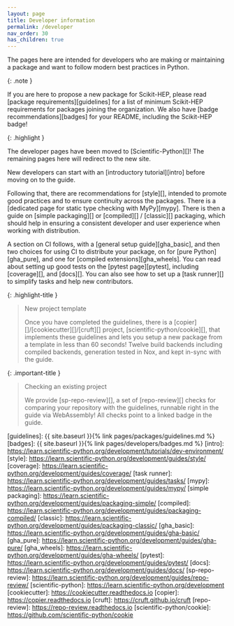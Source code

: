 ```yaml
---
layout: page
title: Developer information
permalink: /developer
nav_order: 30
has_children: true
---
```


The pages here are intended for developers who are making or maintaining a
package and want to follow modern best practices in Python.

{: .note }

If you are here to propose a new package for Scikit-HEP, please read [package
requirements][guidelines] for a list of minimum Scikit-HEP requirements for
packages joining the organization. We also have [badge recommendations][badges]
for your README, including the Scikit-HEP badge!

{: .highlight }

The developer pages have been moved to [Scientific-Python][]! The remaining
pages here will redirect to the new site.

New developers can start with an [introductory tutorial][intro] before moving
on to the guide.

Following that, there are recommendations for [style][], intended to promote
good practices and to ensure continuity across the packages. There is a
[dedicated page for static type checking with MyPy][mypy]. There is then a guide on
[simple packaging][] or [compiled][] / [classic][] packaging, which should help
in ensuring a consistent developer and user experience when working with distribution.

A section on CI follows, with a [general setup guide][gha_basic], and then two
choices for using CI to distribute your package, on for [pure
Python][gha_pure], and one for [compiled extensions][gha_wheels]. You can read
about setting up good tests on the [pytest page][pytest], including
[coverage][], and [docs][]. You can also see how to set up a [task runner][] to
simplify tasks and help new contributors.

{: .highlight-title }

> New project template
>
> Once you have completed the guidelines, there is a
> [copier][]/[cookiecutter][]/[cruft][] project, [scientific-python/cookie][],
> that implements these guidelines and lets you setup a new package from a
> template in less than 60 seconds! Twelve build backends including compiled
> backends, generation tested in Nox, and kept in-sync with the guide.

{: .important-title }

> Checking an existing project
>
> We provide [sp-repo-review][], a set of [repo-review][] checks for comparing
> your repository with the guidelines, runnable right in the guide via
> WebAssembly! All checks point to a linked badge in the guide.

[guidelines]: {{ site.baseurl }}{% link pages/packages/guidelines.md %}
[badges]: {{ site.baseurl }}{% link pages/developers/badges.md %}
[intro]: https://learn.scientific-python.org/development/tutorials/dev-environment/
[style]: https://learn.scientific-python.org/development/guides/style/
[coverage]: https://learn.scientific-python.org/development/guides/coverage/
[task runner]: https://learn.scientific-python.org/development/guides/tasks/
[mypy]: https://learn.scientific-python.org/development/guides/mypy/
[simple packaging]: https://learn.scientific-python.org/development/guides/packaging-simple/
[compiled]: https://learn.scientific-python.org/development/guides/packaging-compiled/
[classic]: https://learn.scientific-python.org/development/guides/packaging-classic/
[gha_basic]: https://learn.scientific-python.org/development/guides/gha-basic/
[gha_pure]: https://learn.scientific-python.org/development/guides/gha-pure/
[gha_wheels]: https://learn.scientific-python.org/development/guides/gha-wheels/
[pytest]: https://learn.scientific-python.org/development/guides/pytest/
[docs]: https://learn.scientific-python.org/development/guides/docs/
[sp-repo-review]: https://learn.scientific-python.org/development/guides/repo-review/
[scientific-python]: https://learn.scientific-python.org/development
[cookiecutter]: https://cookiecutter.readthedocs.io
[copier]: https://copier.readthedocs.io
[cruft]: https://cruft.github.io/cruft
[repo-review]: https://repo-review.readthedocs.io
[scientific-python/cookie]: https://github.com/scientific-python/cookie
